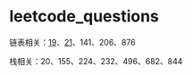 # leetcode_questions
链表相关：[19](https://github.com/miaochunkai/leetcode_questions/issues/1)、[21](https://github.com/miaochunkai/leetcode_questions/issues/2)、141、206、876 

栈相关：20、155、224、232、496、682、844
